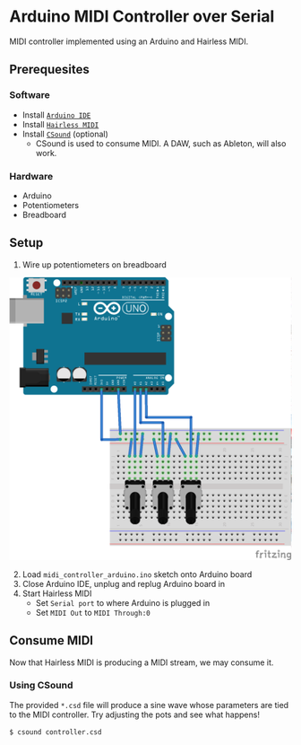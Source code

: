 # Arduino MIDI Controller over Serial

MIDI controller implemented using an Arduino and Hairless MIDI.

## Prerequesites

### Software

- Install [`Arduino IDE`](https://www.arduino.cc/en/Main/Software)
- Install [`Hairless MIDI`](http://projectgus.github.io/hairless-midiserial/)
- Install [`CSound`](https://csound.com/) (optional)
  - CSound is used to consume MIDI. A DAW, such as Ableton, will also work.

### Hardware

- Arduino
- Potentiometers
- Breadboard

## Setup

1. Wire up potentiometers on breadboard
   
![Breadboard diagram][fritzing_diagram]

2. Load `midi_controller_arduino.ino` sketch onto Arduino board
3. Close Arduino IDE, unplug and replug Arduino board in
4. Start Hairless MIDI 
   - Set `Serial port` to where Arduino is plugged in
   - Set `MIDI Out` to `MIDI Through:0`

## Consume MIDI

Now that Hairless MIDI is producing a MIDI stream, we may consume it.

### Using CSound

The provided `*.csd` file will produce a sine wave whose parameters are tied to
the MIDI controller. Try adjusting the pots and see what happens!

```
$ csound controller.csd
```

[fritzing_diagram]: ./docs/midi_controller_arduino_bb.png
